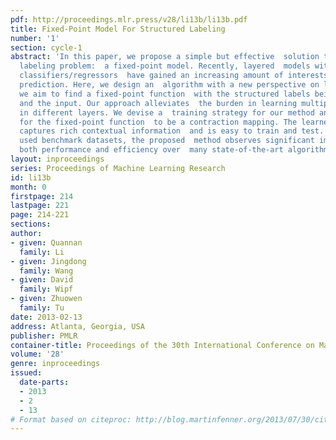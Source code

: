```yaml
---
pdf: http://proceedings.mlr.press/v28/li13b/li13b.pdf
title: Fixed-Point Model For Structured Labeling
number: '1'
section: cycle-1
abstract: 'In this paper, we propose a simple but effective  solution to the structured
  labeling problem:  a fixed-point model. Recently, layered  models with sequential
  classifiers/regressors  have gained an increasing amount of interests  for structural
  prediction. Here, we design an  algorithm with a new perspective on layered  models;
  we aim to find a fixed-point function  with the structured labels being both the  output
  and the input. Our approach alleviates  the burden in learning multiple/different  classifiers
  in different layers. We devise a  training strategy for our method and provide  justifications
  for the fixed-point function  to be a contraction mapping. The learned  function
  captures rich contextual information  and is easy to train and test. On several  widely
  used benchmark datasets, the proposed  method observes significant improvement  in
  both performance and efficiency over  many state-of-the-art algorithms.'
layout: inproceedings
series: Proceedings of Machine Learning Research
id: li13b
month: 0
firstpage: 214
lastpage: 221
page: 214-221
sections: 
author:
- given: Quannan
  family: Li
- given: Jingdong
  family: Wang
- given: David
  family: Wipf
- given: Zhuowen
  family: Tu
date: 2013-02-13
address: Atlanta, Georgia, USA
publisher: PMLR
container-title: Proceedings of the 30th International Conference on Machine Learning
volume: '28'
genre: inproceedings
issued:
  date-parts:
  - 2013
  - 2
  - 13
# Format based on citeproc: http://blog.martinfenner.org/2013/07/30/citeproc-yaml-for-bibliographies/
---
```

